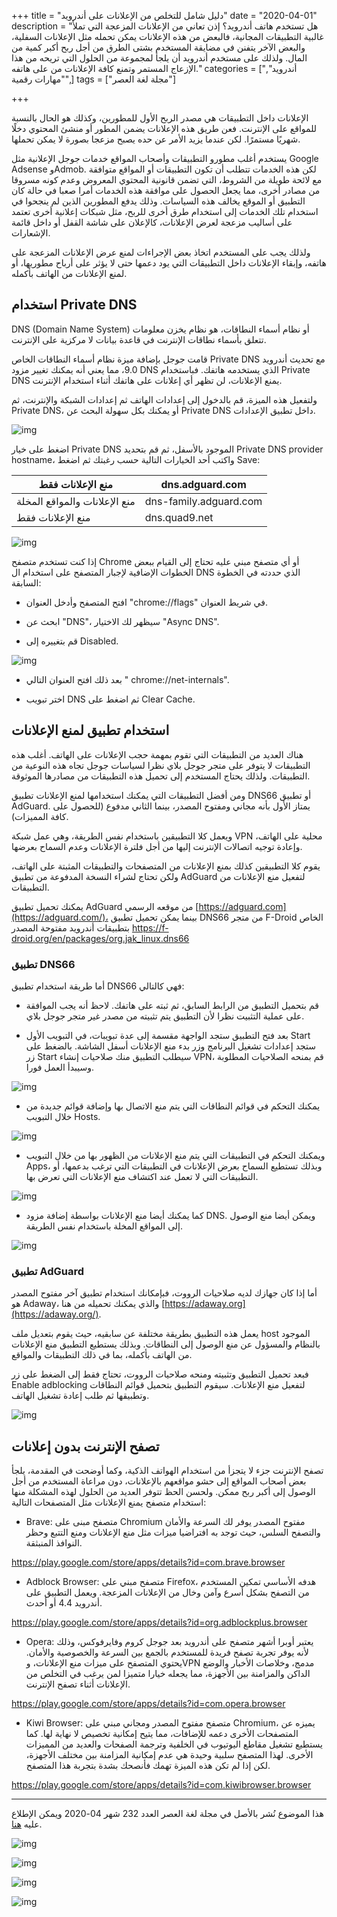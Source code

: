 +++
title = "دليل شامل للتخلص من الإعلانات على أندرويد"
date = "2020-04-01"
description = "هل تستخدم هاتف أندرويد؟ إذن تعاني من الإعلانات المزعجة التي تملأ غالبية التطبيقات المجانية، فالبعض من هذه الإعلانات يمكن تحمله مثل الإعلانات السفلية، والبعض الآخر يتفنن في مضايقة المستخدم بشتى الطرق من أجل ربح أكبر كمية من المال. ولذلك على مستخدم أندرويد أن يلجأ لمجموعة من الحلول التي تريحه من هذا الإزعاج المستمر وتمنع كافة الإعلانات من على هاتفه."
categories = ["أندرويد", "مهارات رقمية",]
tags = ["مجلة لغة العصر"]

+++

الإعلانات داخل التطبيقات هي مصدر الربح الأول للمطورين، وكذلك هو الحال بالنسبة للمواقع على الإنترنت. فعن طريق هذه الإعلانات يضمن المطور أو منشئ المحتوي دخلًا شهريًا مستمرًا. لكن عندما يزيد الأمر عن حده يصبح مزعجا بصورة لا يمكن تحملها.

يستخدم أغلب مطورو التطبيقات وأصحاب المواقع خدمات جوجل الإعلانية مثل Google Adsense وAdmob. لكن هذه الخدمات تتطلب أن تكون التطبيقات أو المواقع متوافقة مع لائحة طويلة من الشروط، التي تضمن قانونية المحتوي المعروض وعدم كونه مسروقا من مصادر أخرى، مما يجعل الحصول على موافقة هذه الخدمات أمرا صعبا في حالة كان التطبيق أو الموقع يخالف هذه السياسات. وذلك يدفع المطورين الذين لم ينجحوا في استخدام تلك الخدمات إلى استخدام طرق أخرى للربح، مثل شبكات إعلانية أخرى تعتمد على أساليب مزعجة لعرض الإعلانات، كالإعلان على شاشة القفل أو داخل قائمة الإشعارات.

ولذلك يجب على المستخدم اتخاذ بعض الإجراءات لمنع عرض الإعلانات المزعجة على هاتفه، وإبقاء الإعلانات داخل التطبيقات التي يود دعمها حتى لا يؤثر على أرباح مطوريها، أو لمنع الإعلانات من الهاتف بأكمله.

## استخدام Private DNS

DNS (Domain Name System) أو نظام أسماء النطاقات، هو نظام يخزن معلومات تتعلق بأسماء نطاقات الإنترنت في قاعدة بيانات لا مركزية على الإنترنت.

قامت جوجل بإضافة ميزة نظام أسماء النطاقات الخاص Private DNS مع تحديث أندرويد 9.0، مما يعني أنه يمكنك تغيير مزود DNS الذي يستخدمه هاتفك. فباستخدام Private DNS يمنع الإعلانات، لن تظهر أي إعلانات على هاتفك أثناء استخدام الإنترنت.

ولتفعيل هذه الميزة، قم بالدخول إلى إعدادات الهاتف ثم إعدادات الشبكة والإنترنت، ثم Private DNS، أو يمكنك بكل سهولة البحث عن Private DNS داخل تطبيق الإعدادات.

![img](images/PrivateDNS1.jpg?height=700px)

اضغط على خيار Private DNS الموجود بالأسفل، ثم قم بتحديد Private DNS provider hostname، واكتب أحد الخيارات التالية حسب رغبتك ثم اضغط Save:

| منع الإعلانات فقط             | dns.adguard.com        |
| ----------------------------- | ---------------------- |
| منع الإعلانات والمواقع المخلة | dns-family.adguard.com |
| منع الإعلانات فقط             | dns.quad9.net          |

![img](images/PrivateDNS2.jpg?height=700px)

إذا كنت تستخدم متصفح Chrome أو أي متصفح مبني عليه تحتاج إلى القيام ببعض الخطوات الإضافية لإجبار المتصفح على استخدام ال DNS الذي حددته في الخطوة السابقة:

-   افتح المتصفح وأدخل العنوان "chrome://flags" في شريط العنوان.

-   ابحث عن "DNS"، سيظهر لك الاختيار "Async DNS".

-   قم بتغييره إلى Disabled.

![img](images/Chrome.jpg?height=700px)

-   بعد ذلك افتح العنوان التالي " chrome://net-internals".

-   اختر تبويب DNS ثم اضغط على Clear Cache.

## استخدام تطبيق لمنع الإعلانات

هناك العديد من التطبيقات التي تقوم بمهمة حجب الإعلانات على الهاتف. أغلب هذه التطبيقات لا يتوفر على متجر جوجل بلاي نظرا لسياسات جوجل تجاه هذه النوعية من التطبيقات. ولذلك يحتاج المستخدم إلى تحميل هذه التطبيقات من مصادرها الموثوقة.

ومن أفضل التطبيقات التي يمكنك استخدامها لمنع الإعلانات تطبيق DNS66 أو تطبيق AdGuard. يمتاز الأول بأنه مجاني ومفتوح المصدر، بينما الثاني مدفوع (للحصول على كافة المميزات).

ويعمل كلا التطبيقين باستخدام نفس الطريقة، وهي عمل شبكة VPN محلية على الهاتف، وإعادة توجيه اتصالات الإنترنت إليها من أجل فلترة الإعلانات وعدم السماح بعرضها.

يقوم كلا التطبيقين كذلك بمنع الإعلانات من المتصفحات والتطبيقات المثبتة على الهاتف، ولكن تحتاج لشراء النسخة المدفوعة من تطبيق AdGuard لتفعيل منع الإعلانات من التطبيقات.

يمكنك تحميل تطبيق AdGuard من موقعه الرسمي [https://adguard.com](https://adguard.com/)، بينما يمكن تحميل تطبيق DNS66 من متجر F-Droid الخاص بتطبيقات أندرويد مفتوحة المصدر https://f-droid.org/en/packages/org.jak_linux.dns66

### تطبيق DNS66

أما طريقة استخدام تطبيق DNS66 فهي كالتالي:

-   قم بتحميل التطبيق من الرابط السابق، ثم ثبته على هاتفك. لاحظ أنه يجب الموافقة على عملية التثبيت نظرا لأن التطبيق يتم تثبيته من مصدر غير متجر جوجل بلاي.

-   بعد فتح التطبيق ستجد الواجهة مقسمة إلى عدة تبويبات، في التبويب الأول Start ستجد إعدادات تشغيل البرنامج وزر بدء منع الإعلانات أسفل الشاشة. بالضغط على زر Start سيطلب التطبيق منك صلاحيات إنشاء VPN، قم بمنحه الصلاحيات المطلوبة وسيبدأ العمل فورا.

![img](images/DNS666-1.png)

-   يمكنك التحكم في قوائم النطاقات التي يتم منع الاتصال بها وإضافة قوائم جديدة من خلال التبويب Hosts.

![img](images/DNS666-2.png)

-   ويمكنك التحكم في التطبيقات التي يتم منع الإعلانات من الظهور بها من خلال التبويب Apps، وبذلك تستطيع السماح بعرض الإعلانات في التطبيقات التي ترغب بدعمها، أو التطبيقات التي لا تعمل عند اكتشاف منع الإعلانات التي تعرض بها.

![img](images/DNS666-3.png)

-   كما يمكنك أيضا منع الإعلانات بواسطة إضافة مزود DNS. ويمكن أيضا منع الوصول إلى المواقع المخلة باستخدام نفس الطريقة.

![img](images/DNS666-4.png)

### تطبيق AdGuard

أما إذا كان جهازك لديه صلاحيات الرووت، فبإمكانك استخدام تطبيق آخر مفتوح المصدر هو Adaway، والذي يمكنك تحميله من هنا [https://adaway.org](https://adaway.org/).

يعمل هذه التطبيق بطريقة مختلفة عن سابقيه، حيث يقوم بتعديل ملف host الموجود بالنظام والمسؤول عن منع الوصول إلى النطاقات. وبذلك يستطيع التطبيق منع الإعلانات من الهاتف بأكمله، بما في ذلك التطبيقات والمواقع.

فبعد تحميل التطبيق وتثبيته ومنحه صلاحيات الرووت، تحتاج فقط إلى الضغط على زر Enable adblocking لتفعيل منع الإعلانات. سيقوم التطبيق بتحميل قوائم النطاقات وتطبيقها ثم طلب إعادة تشغيل الهاتف.

![img](images/adaway.png?height=700px)

## تصفح الإنترنت بدون إعلانات

تصفح الإنترنت جزء لا يتجزأ من استخدام الهواتف الذكية، وكما أوضحت في المقدمة، يلجأ بعض أصحاب المواقع إلى حشو مواقعهم بالإعلانات، دون مراعاة المستخدم من أجل الوصول إلى أكبر ربح ممكن. ولحسن الحظ تتوفر العديد من الحلول لهذه المشكلة منها استخدام متصفح يمنع الإعلانات مثل المتصفحات التالية:

-   Brave: متصفح مبنى على Chromium مفتوح المصدر يوفر لك السرعة والأمان والتصفح السلس، حيث توجد به افتراضيا ميزات مثل منع الإعلانات ومنع التتبع وحظر النوافذ المنبثقة.

https://play.google.com/store/apps/details?id=com.brave.browser

-   Adblock Browser: متصفح مبني على Firefox، هدفه الأساسي تمكين المستخدم من التصفح بشكل أسرع وآمن وخال من الإعلانات المزعجة. ويعمل التطبيق على أندرويد 4.4 أو أحدث.

https://play.google.com/store/apps/details?id=org.adblockplus.browser

-   Opera: يعتبر أوبرا أشهر متصفح على أندرويد بعد جوجل كروم وفايرفوكس، وذلك لأنه يوفر تجربة تصفح فريدة للمستخدم بالجمع بين السرعة والخصوصية والأمان. يحتوي المتصفح على ميزات منع الإعلانات، وVPN مدمج، وخلاصات الأخبار والوضع الداكن والمزامنة بين الأجهزة، مما يجعله خيارا متميزا لمن يرغب في التخلص من الإعلانات أثناء تصفح الإنترنت.

https://play.google.com/store/apps/details?id=com.opera.browser

-   Kiwi Browser: متصفح مفتوح المصدر ومجاني مبني على Chromium، يميزه عن المتصفحات الأخرى دعمه للإضافات، مما يتيح إمكانية تخصيص لا نهاية لها. كما يستطيع تشغيل مقاطع اليوتيوب في الخلفية وترجمة الصفحات والعديد من المميزات الأخرى. لهذا المتصفح سلبية وحيدة هي عدم إمكانية المزامنة بين مختلف الأجهزة، لكن إذا لم تكن هذه الميزة تهمك فأنصحك بشدة بتجربة هذا المتصفح.

https://play.google.com/store/apps/details?id=com.kiwibrowser.browser

---

هذا الموضوع نُشر باﻷصل في مجلة لغة العصر العدد 232 شهر 04-2020 ويمكن الإطلاع عليه [هنا](https://drive.google.com/file/d/1b276XqXOR2YqHe-lJdHshLi-eJJVlksz/view?usp=sharing).

![img](images/232-2.png)

![img](images/232-3.png)

![img](images/232-4.png)

![img](images/232-5.png)
